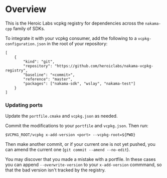 # Overview

This is the Heroic Labs vcpkg registry for dependencies across the `nakama-cpp` family of SDKs.

To integrate it with your vcpkg consumer, add the following to a `vcpkg-configuration.json` in the root of your repository:

```
[
    {
        "kind": "git",
        "repository": "https://github.com/heroiclabs/nakama-vcpkg-registry",
        "baseline": "<commit>",
        "reference": "master",
        "packages": ["nakama-sdk", "wslay", "nakama-test"]
    }
]
```

### Updating ports

Update the `portfile.cmake` and `vcpkg.json` as needed.

Commit the modifications to your `portfile` and `vcpkg.json`. Then run:

`$VCPKG_ROOT/vcpkg x-add-version <port> --vcpkg-root=${PWD}`

Then make another commit, or if your current one is not yet pushed, you can amend the current one (`git commit --amend --no-edit`).

You may discover that you made a mistake with a portfile. In these cases you can append `--overwrite-version` to your `x-add-version` commmand, so that the bad version isn't tracked by the registry.

